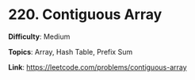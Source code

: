 # 220. Contiguous Array

**Difficulty**: Medium

**Topics**: Array, Hash Table, Prefix Sum

**Link**: https://leetcode.com/problems/contiguous-array
